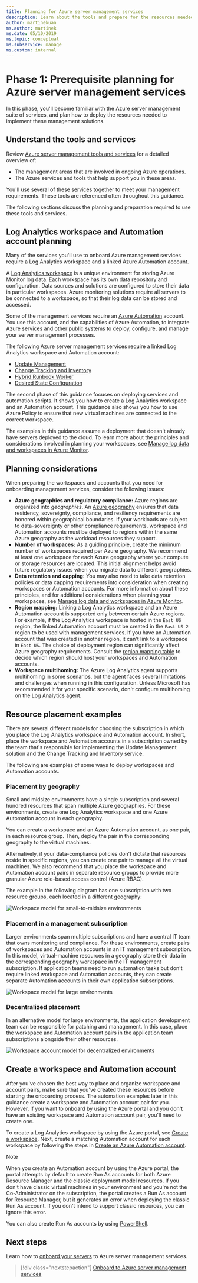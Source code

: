 ```yaml
---
title: Planning for Azure server management services
description: Learn about the tools and prepare for the resources needed to manage Azure server management services.
author: martinekuan
ms.author: martinek
ms.date: 05/10/2019
ms.topic: conceptual
ms.subservice: manage
ms.custom: internal
---
```


# Phase 1: Prerequisite planning for Azure server management services

In this phase, you'll become familiar with the Azure server management suite of services, and plan how to deploy the resources needed to implement these management solutions.

## Understand the tools and services

Review [Azure server management tools and services](./tools-services.md) for a detailed overview of:

- The management areas that are involved in ongoing Azure operations.
- The Azure services and tools that help support you in these areas.

You'll use several of these services together to meet your management requirements. These tools are referenced often throughout this guidance.

The following sections discuss the planning and preparation required to use these tools and services.

## Log Analytics workspace and Automation account planning

Many of the services you'll use to onboard Azure management services require a Log Analytics workspace and a linked Azure Automation account.

A [Log Analytics workspace](/azure/azure-monitor/logs/quick-create-workspace) is a unique environment for storing Azure Monitor log data. Each workspace has its own data repository and configuration. Data sources and solutions are configured to store their data in particular workspaces. Azure monitoring solutions require all servers to be connected to a workspace, so that their log data can be stored and accessed.

Some of the management services require an [Azure Automation](/azure/automation/automation-intro) account. You use this account, and the capabilities of Azure Automation, to integrate Azure services and other public systems to deploy, configure, and manage your server management processes.

The following Azure server management services require a linked Log Analytics workspace and Automation account:

- [Update Management](/azure/automation/update-management/overview)
- [Change Tracking and Inventory](/azure/automation/change-tracking/overview)
- [Hybrid Runbook Worker](/azure/automation/automation-hybrid-runbook-worker)
- [Desired State Configuration](/azure/virtual-machines/extensions/dsc-overview)

The second phase of this guidance focuses on deploying services and automation scripts. It shows you how to create a Log Analytics workspace and an Automation account. This guidance also shows you how to use Azure Policy to ensure that new virtual machines are connected to the correct workspace.

The examples in this guidance assume a deployment that doesn't already have servers deployed to the cloud. To learn more about the principles and considerations involved in planning your workspaces, see [Manage log data and workspaces in Azure Monitor](/azure/azure-monitor/logs/manage-access).

## Planning considerations

When preparing the workspaces and accounts that you need for onboarding management services, consider the following issues:

- **Azure geographies and regulatory compliance:** Azure regions are organized into *geographies*. An [Azure geography](https://azure.microsoft.com/global-infrastructure/geographies/) ensures that data residency, sovereignty, compliance, and resiliency requirements are honored within geographical boundaries. If your workloads are subject to data-sovereignty or other compliance requirements, workspace and Automation accounts must be deployed to regions within the same Azure geography as the workload resources they support.
- **Number of workspaces:** As a guiding principle, create the minimum number of workspaces required per Azure geography. We recommend at least one workspace for each Azure geography where your compute or storage resources are located. This initial alignment helps avoid future regulatory issues when you migrate data to different geographies.
- **Data retention and capping:** You may also need to take data retention policies or data capping requirements into consideration when creating workspaces or Automation accounts. For more information about these principles, and for additional considerations when planning your workspaces, see [Manage log data and workspaces in Azure Monitor](/azure/azure-monitor/logs/manage-access).
- **Region mapping:** Linking a Log Analytics workspace and an Azure Automation account is supported only between certain Azure regions. For example, if the Log Analytics workspace is hosted in the `East US` region, the linked Automation account must be created in the `East US 2` region to be used with management services. If you have an Automation account that was created in another region, it can't link to a workspace in `East US`. The choice of deployment region can significantly affect Azure geography requirements. Consult the [region mapping table](/azure/automation/how-to/region-mappings) to decide which region should host your workspaces and Automation accounts.
- **Workspace multihoming:** The Azure Log Analytics agent supports multihoming in some scenarios, but the agent faces several limitations and challenges when running in this configuration. Unless Microsoft has recommended it for your specific scenario, don't configure multihoming on the Log Analytics agent.

## Resource placement examples

There are several different models for choosing the subscription in which you place the Log Analytics workspace and Automation account. In short, place the workspace and Automation accounts in a subscription owned by the team that's responsible for implementing the Update Management solution and the Change Tracking and Inventory service.

The following are examples of some ways to deploy workspaces and Automation accounts.

### Placement by geography

Small and midsize environments have a single subscription and several hundred resources that span multiple Azure geographies. For these environments, create one Log Analytics workspace and one Azure Automation account in each geography.

You can create a workspace and an Azure Automation account, as one pair, in each resource group. Then, deploy the pair in the corresponding geography to the virtual machines.

Alternatively, if your data-compliance policies don't dictate that resources reside in specific regions, you can create one pair to manage all the virtual machines. We also recommend that you place the workspace and Automation account pairs in separate resource groups to provide more granular Azure role-based access control (Azure RBAC).

The example in the following diagram has one subscription with two resource groups, each located in a different geography:

![Workspace model for small-to-midsize environments](./media/workspace-model-small.png)

### Placement in a management subscription

Larger environments span multiple subscriptions and have a central IT team that owns monitoring and compliance. For these environments, create pairs of workspaces and Automation accounts in an IT management subscription. In this model, virtual-machine resources in a geography store their data in the corresponding geography workspace in the IT management subscription. If application teams need to run automation tasks but don't require linked workspace and Automation accounts, they can create separate Automation accounts in their own application subscriptions.

![Workspace model for large environments](./media/workspace-model-large.png)

### Decentralized placement

In an alternative model for large environments, the application development team can be responsible for patching and management. In this case, place the workspace and Automation account pairs in the application team subscriptions alongside their other resources.

  ![Workspace account model for decentralized environments](./media/workspace-model-decentralized.png)

## Create a workspace and Automation account

After you've chosen the best way to place and organize workspace and account pairs, make sure that you've created these resources before starting the onboarding process. The automation examples later in this guidance create a workspace and Automation account pair for you. However, if you want to onboard by using the Azure portal and you don't have an existing workspace and Automation account pair, you'll need to create one.

To create a Log Analytics workspace by using the Azure portal, see [Create a workspace](/azure/azure-monitor/logs/quick-create-workspace#create-a-workspace). Next, create a matching Automation account for each workspace by following the steps in [Create an Azure Automation account](/azure/automation/quickstarts/create-azure-automation-account-portal).

> [!NOTE]
> When you create an Automation account by using the Azure portal, the portal attempts by default to create Run As accounts for both Azure Resource Manager and the classic deployment model resources. If you don't have classic virtual machines in your environment and you're not the Co-Administrator on the subscription, the portal creates a Run As account for Resource Manager, but it generates an error when deploying the classic Run As account. If you don't intend to support classic resources, you can ignore this error.
>
> You can also create Run As accounts by using [PowerShell](/azure/automation/manage-runas-account#creating-a-run-as-account-using-powershell).

## Next steps

Learn how to [onboard your servers](./onboarding-overview.md) to Azure server management services.

> [!div class="nextstepaction"]
> [Onboard to Azure server management services](./onboarding-overview.md)
